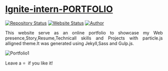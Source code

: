 # <a href="https://umeshsnaik.github.io/Ignite-intern-PORTFOLIO/" target="_blank">Ignite-intern-PORTFOLIO</a>
[![Repository Status](https://img.shields.io/badge/Repository%20Status-Maintained-dark%20green.svg)](https://github.com/UMESHSNAIK/Ignite-intern-PORTFOLIO.git)
[![Website Status](https://img.shields.io/badge/Website%20Status-Online-green)](https://umeshsnaik.github.io/Ignite-intern-PORTFOLIO)
[![Author](https://img.shields.io/badge/Author-Umesh%20S%20Naik-blue.svg)](https://www.linkedin.com/in/umesh-naik-a5b63b2bb?utm_source=share&utm_campaign=share_via&utm_content=profile&utm_medium=android_app)

<P align="justify">This website serve as an online portfolio to showcase my Web presence,Story,Resume,Technicall skills and Projects with particle.js alligned theme.It was generated using Jekyll,Sass and Gulp.js.</P>

![Portfolio1](https://github.com/UMESHSNAIK/Ignite-intern-PORTFOLIO/assets/99029885/21924bb6-bfca-4ad0-bf9e-b0c947653d9f)


Leave a :star: &nbsp;if you like it!


